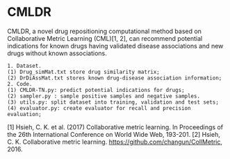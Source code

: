 # CMLDR

CMLDR, a novel drug repositioning computational method based on Collaborative Metric Learning (CML)[1, 2], can recommend potential indications for known drugs having validated disease associations and new drugs without known associations. 

```
1. Dataset.
(1) Drug_simMat.txt store drug similarity matrix;
(2) DrDiAssMat.txt stores known drug-disease association information;
2. Code.
(1) CMLDR-TN.py: predict potential indications for drugs;
(2) sampler.py : sample positive samples and negative samples.
(3) utils.py: split dataset into training, validation and test sets;
(4) evaluator.py: create evaluator for recall and precision evaluation;
```
[1] Hsieh, C. K. et al. (2017) Collaborative metric learning. In Proceedings of the 26th International Conference on World Wide Web, 193-201.
[2] Hsieh, C. K. Collaborative metric learning. https://github.com/changun/CollMetric, 2016.

